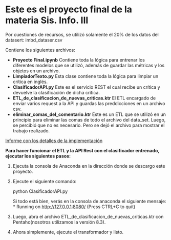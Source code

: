 # Este es el proyecto final de la materia Sis. Info. III

Por cuestiones de recursos, se utilizó solamente el 20% de los datos del datasert: imbd_dataser.csv

Contiene los siguientes archivos:
- **Proyecto Final.ipynb** Contiene toda la lógica para entrenar los diferentes modelos que se utilizó, además de guardar las métricas y los objetos en un archivo.
- **LimpiadorTexto.py** Esta clase contiene toda la lógica para limpiar un crítica en inglés.
- **ClasificadorAPI.py** Este es el servicio REST el cual recibe un crítica y devuelve la clasificación de dicha crítica.
- **ETL_de_clasificacion_de_nuevas_criticas.ktr** El ETL encargado de enviar varios request a la API y guardas las preddicciones en un archivo csv.
- **eliminar_comas_del_comentario.ktr** Este es un ETL que se utilizó en un principio para eliminar las comas de todo el archivo del data_set. Luego, se percibió que no es necesario. Pero se dejó el archivo para mostrar el trabajo realizado.

[Informe con los detalles de la implementación](https://docs.google.com/document/d/1uKznKLKW5eSQ-hvTq_8U_Ronj_5kPp3XFktxTEYS0BU/edit)

**Para hacer funcionar el ETL y la API Rest con el clasificador entrenado, ejecutar los siguientes pasos:**

1. Ejecuta la consola de Anaconda en la dirección donde se descargo este proyecto.
2. Ejecute el siguiente comando: 

	python ClasificadorAPI.py

    
    Si todo está bien, verás en la consola de anaconda el siguiente mensaje: * Running on http://127.0.0.1:8080/ (Press CTRL+C to quit)

3. Luego, abra el archivo ETL_de_clasificacion_de_nuevas_criticas.ktr con Pentaho(nosotros utilizamos la versión 8.3).
4. Ahora simplemente, ejecute el transformador y listo.

